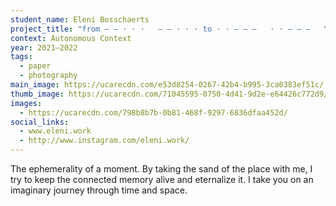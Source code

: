 ```yaml
---
student_name: Eleni Bosschaerts
project_title: "from — — · · ·   — — · · · to · · — — —   · · — — —   \t"
context: Autonomous Context
year: 2021—2022
tags:
  - paper
  - photography
main_image: https://ucarecdn.com/e53d8254-0267-42b4-b995-3ca0383ef51c/
thumb_image: https://ucarecdn.com/71045595-0750-4d41-9d2e-e64426c772d9/
images:
  - https://ucarecdn.com/798b8b7b-0b81-468f-9297-6836dfaa452d/
social_links:
  - www.eleni.work
  - http://www.instagram.com/eleni.work/
---
```


The ephemerality of a moment. By taking the sand of the place with me, I try to keep the connected memory alive and eternalize it. I take you on an imaginary journey through time and space.
